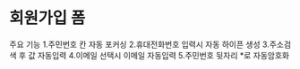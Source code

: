 # 회원가입 폼

주요 기능
1.주민번호 칸 자동 포커싱
2.휴대전화번호 입력시 자동 하이픈 생성
3.주소검색 후 값 자동입력
4.이메일 선택시 이메일 자동입력
5.주민번호 뒷자리 *로 자동암호화 
